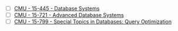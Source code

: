 - [ ] [CMU - 15-445 - Database Systems](https://15445.courses.cs.cmu.edu/fall2024/)
- [ ] [CMU - 15-721 - Advanced Database Systems](https://15721.courses.cs.cmu.edu/spring2024/)
- [ ] [CMU - 15-799 - Special Topics in Databases: Query Optimization](https://15799.courses.cs.cmu.edu/spring2025/)
